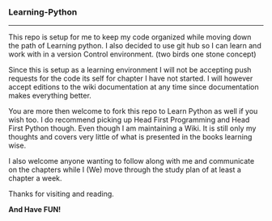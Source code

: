 ### Learning-Python


***

This repo is setup for me to keep my code organized while moving down the path of Learning python. I also decided to use git hub so I can learn and work with in a version Control environment. (two birds one stone concept)

Since this is setup as a learning environment I will not be accepting push requests for the code its self for chapter I have not started. I will however accept editions to the wiki documentation at any time since documentation makes everything better.

You are more then welcome to fork this repo to Learn Python as well if you wish too. I do recommend picking up Head First Programming and Head First Python though. Even though I am maintaining a Wiki. It is still only my thoughts and covers very little of what is presented in the books learning wise.

I also welcome anyone wanting to follow along with me and communicate on the chapters while I (We) move through the study plan of at least a chapter a week.

Thanks for visiting and reading.

**And Have FUN!**
